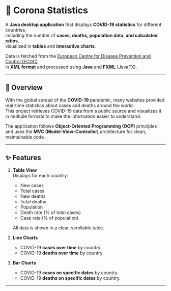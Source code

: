 # 🦠 Corona Statistics

A **Java desktop application** that displays **COVID-19 statistics** for different countries,  
including the number of **cases, deaths, population data, and calculated ratios**,  
visualized in **tables** and **interactive charts**.

Data is fetched from the [European Centre for Disease Prevention and Control (ECDC)](https://opendata.ecdc.europa.eu/covid19/casedistribution/xml/)  
in **XML format** and processed using **Java** and **FXML** (JavaFX).

---

## 📌 Overview

With the global spread of the **COVID-19** pandemic, many websites provided real-time statistics about cases and deaths around the world.  
This project retrieves COVID-19 data from a public source and visualizes it in multiple formats to make the information easier to understand.

The application follows **Object-Oriented Programming (OOP)** principles and uses the **MVC (Model-View-Controller)** architecture for clean, maintainable code.

---

## ✨ Features

1. **Table View**  
   Displays for each country:

   - New cases
   - Total cases
   - New deaths
   - Total deaths
   - Population
   - Death rate (% of total cases)
   - Case rate (% of population)

   All data is shown in a clear, scrollable table.

2. **Line Charts**

   - COVID-19 **cases over time** by country.
   - COVID-19 **deaths over time** by country.

3. **Bar Charts**
   - COVID-19 **cases on specific dates** by country.
   - COVID-19 **deaths on specific dates** by country.

---
